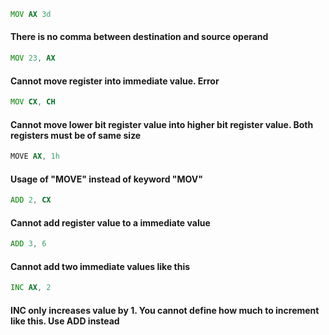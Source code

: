 ```asm
MOV AX 3d
```
#### There is no comma between destination and source operand

```asm
MOV 23, AX
```
#### Cannot move register into immediate value. Error

```asm
MOV CX, CH
```
#### Cannot move lower bit register value into higher bit register value. Both registers must be of same size

```asm
MOVE AX, 1h
```
#### Usage of "MOVE" instead of keyword "MOV"

```asm
ADD 2, CX
```
#### Cannot add register value to a immediate value

```asm
ADD 3, 6
```
#### Cannot add two immediate values like this

```asm
INC AX, 2
```
#### INC only increases value by 1. You cannot define how much to increment like this. Use ADD instead
